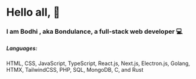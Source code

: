 <h1>
    Hello all, 👋
</h1>

<h3>
    I am
Bodhi
    , aka Bondulance, a full-stack web developer 💻
</h3>

<h5>
    Languages:
</h5>

<p>HTML, CSS, JavaScript, TypeScript, React.js, Next.js, Electron.js, Golang, HTMX, TailwindCSS, PHP, SQL, MongoDB, C, and Rust</p>
